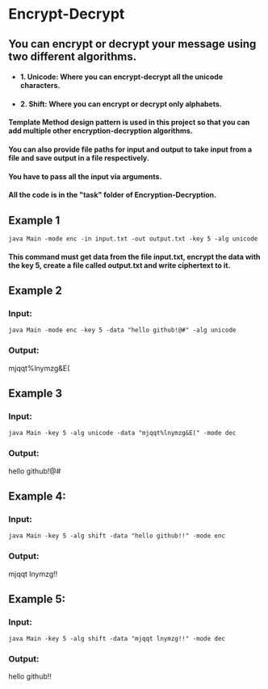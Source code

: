 # Encrypt-Decrypt

## You can encrypt or decrypt your message using two different algorithms. 

<ul>
<li> <h4> 1. Unicode: Where you can encrypt-decrypt all the unicode characters. </h4> </li>
<li> <h4> 2. Shift: Where you can encrypt or decrypt only alphabets. </h4></li>
</ul>
<h4> Template Method design pattern is used in this project so that you can add multiple other encryption-decryption algorithms. </h4>
<h4>You can also provide file paths for input and output to take input from a file and save output in a file respectively.</h4>
<h4>You have to pass all the input via arguments.</h4>

#### All the code is in the "task" folder of Encryption-Decryption.

## Example 1

`java Main -mode enc -in input.txt -out output.txt -key 5 -alg unicode`
#### This command must get data from the file input.txt, encrypt the data with the key 5, create a file called output.txt and write ciphertext to it.

## Example 2

### Input:

`java Main -mode enc -key 5 -data "hello github!@#" -alg unicode`
### Output:

mjqqt%lnymzg&E(

## Example 3

### Input:

`java Main -key 5 -alg unicode -data "mjqqt%lnymzg&E(" -mode dec`
### Output:

hello github!@#

## Example 4:

### Input:

`java Main -key 5 -alg shift -data "hello github!!" -mode enc`
### Output:

mjqqt lnymzg!!

## Example 5:

### Input:

`java Main -key 5 -alg shift -data "mjqqt lnymzg!!" -mode dec`

### Output:

hello github!!
